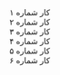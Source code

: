 <!DOCTYPE html>
<html lang="fa">
<hea
<meta charset="UTF-8
<title>کارت‌های کار</title
<style
  
    font-family: sans-
    directio
    background-color: #eef
    padding: 20  .
    dis
    flex-wrap: wr
    gap: 15
    background: whi
    padding: 20px;
    border-radius: 12p
    box-shadow: 0 2px 10px rgba(0,0,0,0.1);
    max-width: 600px;
    margin: auto;
  }
  .card {
    flex: 1 1 calc(33% - 15px);
    min-width: 120px;
    background-color: #3498db;
    color: white;
    padding: 15px;
    border-radius: 8px;
    text-align: center;
    transition: transform 0.3s ease, background 0.3s ease;
  }
  .card:hover 
    background-color: #2980b9;
    transform: translateY(-5px);
  }
</style>
</head>
<body>

<div class="box">
  <div class="card">کار شماره ۱</div>
  <div class="card">کار شماره ۲</div>
  <div class="card">کار شماره ۳</div>
  <div class="card">کار شماره ۴</div>
  <div class="card">کار شماره ۵</div>
  <div class="card">کار شماره ۶</div>
</div>

</body>
</html>

